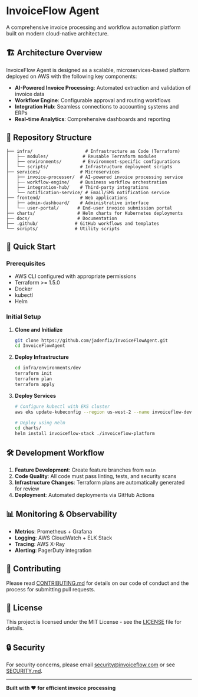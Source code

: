 # InvoiceFlow Agent

A comprehensive invoice processing and workflow automation platform built on modern cloud-native architecture.

## 🏗️ Architecture Overview

InvoiceFlow Agent is designed as a scalable, microservices-based platform deployed on AWS with the following key components:

- **AI-Powered Invoice Processing**: Automated extraction and validation of invoice data
- **Workflow Engine**: Configurable approval and routing workflows
- **Integration Hub**: Seamless connections to accounting systems and ERPs
- **Real-time Analytics**: Comprehensive dashboards and reporting

## 📁 Repository Structure

```
├── infra/                    # Infrastructure as Code (Terraform)
│   ├── modules/             # Reusable Terraform modules
│   ├── environments/        # Environment-specific configurations
│   └── scripts/            # Infrastructure deployment scripts
├── services/               # Microservices
│   ├── invoice-processor/  # AI-powered invoice processing service
│   ├── workflow-engine/    # Business workflow orchestration
│   ├── integration-hub/    # Third-party integrations
│   └── notification-service/ # Email/SMS notification service
├── frontend/               # Web applications
│   ├── admin-dashboard/    # Administrative interface
│   └── user-portal/       # End-user invoice submission portal
├── charts/                # Helm charts for Kubernetes deployments
├── docs/                  # Documentation
├── .github/              # GitHub workflows and templates
└── scripts/              # Utility scripts
```

## 🚀 Quick Start

### Prerequisites

- AWS CLI configured with appropriate permissions
- Terraform >= 1.5.0
- Docker
- kubectl
- Helm

### Initial Setup

1. **Clone and Initialize**
   ```bash
   git clone https://github.com/jadenfix/InvoiceFlowAgent.git
   cd InvoiceFlowAgent
   ```

2. **Deploy Infrastructure**
   ```bash
   cd infra/environments/dev
   terraform init
   terraform plan
   terraform apply
   ```

3. **Deploy Services**
   ```bash
   # Configure kubectl with EKS cluster
   aws eks update-kubeconfig --region us-west-2 --name invoiceflow-dev-cluster
   
   # Deploy using Helm
   cd charts/
   helm install invoiceflow-stack ./invoiceflow-platform
   ```

## 🛠️ Development Workflow

1. **Feature Development**: Create feature branches from `main`
2. **Code Quality**: All code must pass linting, tests, and security scans
3. **Infrastructure Changes**: Terraform plans are automatically generated for review
4. **Deployment**: Automated deployments via GitHub Actions

## 📊 Monitoring & Observability

- **Metrics**: Prometheus + Grafana
- **Logging**: AWS CloudWatch + ELK Stack
- **Tracing**: AWS X-Ray
- **Alerting**: PagerDuty integration

## 🤝 Contributing

Please read [CONTRIBUTING.md](CONTRIBUTING.md) for details on our code of conduct and the process for submitting pull requests.

## 📄 License

This project is licensed under the MIT License - see the [LICENSE](LICENSE) file for details.

## 🔒 Security

For security concerns, please email security@invoiceflow.com or see [SECURITY.md](SECURITY.md).

---

**Built with ❤️ for efficient invoice processing** 
